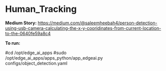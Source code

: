 # Human_Tracking

**Medium Story:** 
https://medium.com/@saleemheebah4/person-detection-using-usb-camera-calculating-the-x-y-cooridinates-from-current-location-to-the-0640fe59a8c4

**To run:**

#cd /opt/edge_ai_apps
#sudo /opt/edge_ai_apps/apps_python/app_edgeai.py configs/object_detection.yaml

